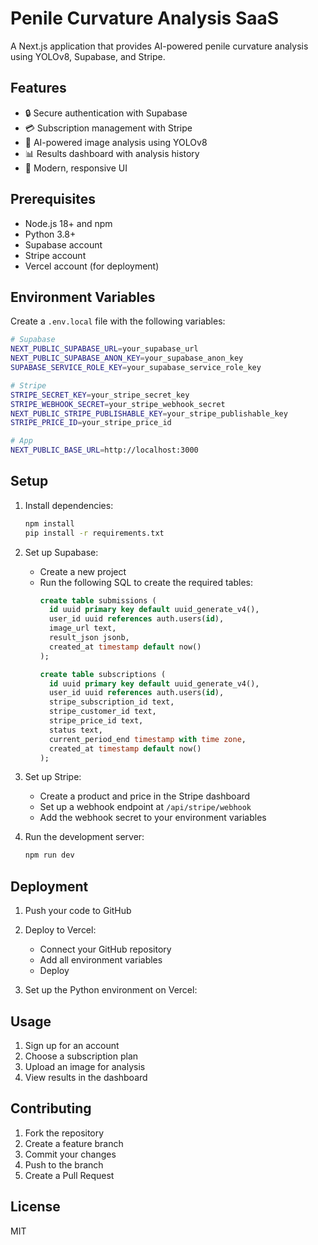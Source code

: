 # Penile Curvature Analysis SaaS

A Next.js application that provides AI-powered penile curvature analysis using YOLOv8, Supabase, and Stripe.

## Features

- 🔒 Secure authentication with Supabase
- 💳 Subscription management with Stripe
- 🤖 AI-powered image analysis using YOLOv8
- 📊 Results dashboard with analysis history
- 🎨 Modern, responsive UI

## Prerequisites

- Node.js 18+ and npm
- Python 3.8+
- Supabase account
- Stripe account
- Vercel account (for deployment)

## Environment Variables

Create a `.env.local` file with the following variables:

```bash
# Supabase
NEXT_PUBLIC_SUPABASE_URL=your_supabase_url
NEXT_PUBLIC_SUPABASE_ANON_KEY=your_supabase_anon_key
SUPABASE_SERVICE_ROLE_KEY=your_supabase_service_role_key

# Stripe
STRIPE_SECRET_KEY=your_stripe_secret_key
STRIPE_WEBHOOK_SECRET=your_stripe_webhook_secret
NEXT_PUBLIC_STRIPE_PUBLISHABLE_KEY=your_stripe_publishable_key
STRIPE_PRICE_ID=your_stripe_price_id

# App
NEXT_PUBLIC_BASE_URL=http://localhost:3000
```

## Setup

1. Install dependencies:
   ```bash
   npm install
   pip install -r requirements.txt
   ```

2. Set up Supabase:
   - Create a new project
   - Run the following SQL to create the required tables:
     ```sql
     create table submissions (
       id uuid primary key default uuid_generate_v4(),
       user_id uuid references auth.users(id),
       image_url text,
       result_json jsonb,
       created_at timestamp default now()
     );

     create table subscriptions (
       id uuid primary key default uuid_generate_v4(),
       user_id uuid references auth.users(id),
       stripe_subscription_id text,
       stripe_customer_id text,
       stripe_price_id text,
       status text,
       current_period_end timestamp with time zone,
       created_at timestamp default now()
     );
     ```

3. Set up Stripe:
   - Create a product and price in the Stripe dashboard
   - Set up a webhook endpoint at `/api/stripe/webhook`
   - Add the webhook secret to your environment variables

4. Run the development server:
   ```bash
   npm run dev
   ```

## Deployment

1. Push your code to GitHub

2. Deploy to Vercel:
   - Connect your GitHub repository
   - Add all environment variables
   - Deploy

3. Set up the Python environment on Vercel:

## Usage

1. Sign up for an account
2. Choose a subscription plan
3. Upload an image for analysis
4. View results in the dashboard

## Contributing

1. Fork the repository
2. Create a feature branch
3. Commit your changes
4. Push to the branch
5. Create a Pull Request

## License

MIT
